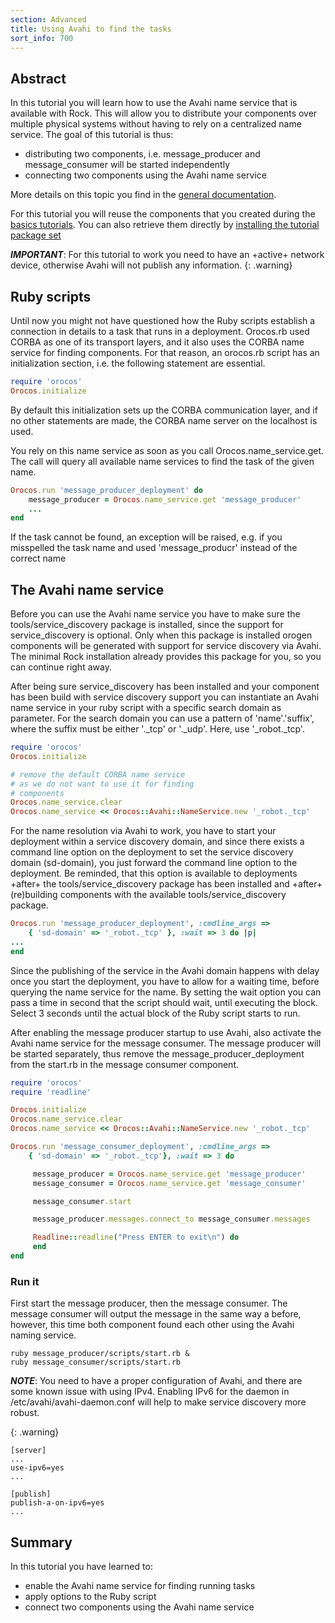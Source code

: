 ```yaml
---
section: Advanced
title: Using Avahi to find the tasks
sort_info: 700
---
```


Abstract
----------------
In this tutorial you will learn how to use the Avahi name service that is available with Rock.
This will allow you to distribute your components over multiple physical systems without having to rely on a centralized name service.
The goal of this tutorial is thus: 

 * distributing two components, i.e. message_producer and message_consumer will be started independently
 * connecting two components using the Avahi name service

More details on this topic you find in the [general documentation](../runtime/setup.html).

For this tutorial you will reuse the components that you created during the
[basics tutorials](../tutorials/index.html#tutorials-outline).
You can also retrieve them directly by [installing the tutorial package
set](../tutorials/index.html#installing)

***IMPORTANT***:
For this tutorial to work you need to have an +active+ network device,
otherwise Avahi will not publish any information.
{: .warning}

Ruby scripts
----------------
Until now you might not have questioned how the Ruby scripts establish a connection in details to a task that runs in a deployment. 
Orocos.rb used CORBA as one of its transport layers, and it also uses the CORBA name service for finding components. 
For that reason, an orocos.rb script has an initialization section, i.e. the following statement are essential.

~~~ ruby
require 'orocos'
Orocos.initialize
~~~

By default this initialization sets up the CORBA communication layer, and if no
other statements are made, the CORBA name server on the localhost is used.

You rely on this name service as soon as you call Orocos.name_service.get. The call will
query all available name services to find the task of the given name.

~~~ ruby
Orocos.run 'message_producer_deployment' do 
    message_producer = Orocos.name_service.get 'message_producer'
    ...
end
~~~

If the task cannot be found, an exception will be raised, e.g. if you
misspelled the task name and used 'message_producr' instead of the correct
name 

The Avahi name service
-----------------------
Before you can use the Avahi name service you have to make sure the tools/service_discovery package 
is installed, since the support for service_discovery is optional.
Only when this package is installed orogen components will be generated with
support for service discovery via Avahi.
The minimal Rock installation already provides this package for you, so you can continue right away.

After being sure service_discovery has been installed and your component has been
build with service discovery support you can instantiate an Avahi name service in your ruby script
with a specific search domain as parameter. For the search domain you can use a
pattern of 'name'.'suffix', where the suffix must be either '._tcp' or '._udp'.
Here, use '_robot._tcp'.

~~~ ruby
require 'orocos'
Orocos.initialize

# remove the default CORBA name service
# as we do not want to use it for finding
# components
Orocos.name_service.clear
Orocos.name_service << Orocos::Avahi::NameService.new '_robot._tcp'
~~~

For the name resolution via Avahi to work, you have to start your deployment
within a service discovery domain, and since there exists a command line option
on the deployment to set the service discovery domain (sd-domain), you just
forward the command line option to the deployment.  Be reminded, that this
option is available to deployments +after+ the tools/service_discovery package
has been installed and +after+ (re)building components with the available
tools/service_discovery package.

~~~ ruby
Orocos.run 'message_producer_deployment', :cmdline_args => 
	{ 'sd-domain' => '_robot._tcp' }, :wait => 3 do |p|
...
end
~~~ 

Since the publishing of the service in the Avahi domain happens with delay once
you start the deployment, you have to allow for a waiting time, before querying
the name service for the name.  By setting the wait option you can pass a time
in second that the script should wait, until executing the block. Select 3
seconds until the actual block of the Ruby script starts to run. 

After enabling the message producer startup to use Avahi, also activate the
Avahi name service for the message consumer.  The message producer will be
started separately, thus remove the message_producer_deployment from the
start.rb in the message consumer component.

~~~ ruby
require 'orocos'
require 'readline'

Orocos.initialize
Orocos.name_service.clear
Orocos.name_service << Orocos::Avahi::NameService.new '_robot._tcp'

Orocos.run 'message_consumer_deployment', :cmdline_args => 
	{ 'sd-domain' => '_robot._tcp'}, :wait => 3 do  

     message_producer = Orocos.name_service.get 'message_producer'
     message_consumer = Orocos.name_service.get 'message_consumer'

     message_consumer.start

     message_producer.messages.connect_to message_consumer.messages

     Readline::readline("Press ENTER to exit\n") do
     end 
end
~~~

### Run it
First start the message producer, then the message consumer. The message consumer will output the message in 
the same way a before, however, this time both component found each other using the Avahi naming service. 

~~~ text
ruby message_producer/scripts/start.rb &
ruby message_consumer/scripts/start.rb
~~~

***NOTE***: You need to have a proper configuration of Avahi, and there are some known issue with using IPv4. 
Enabling IPv6 for the daemon in /etc/avahi/avahi-daemon.conf will help to make service discovery more robust.

{: .warning}

~~~ text
[server]
...
use-ipv6=yes
...

[publish]
publish-a-on-ipv6=yes
...
~~~


Summary
-----------
In this tutorial you have learned to:

 * enable the Avahi name service for finding running tasks
 * apply options to the Ruby script 
 * connect two components using the Avahi name service

